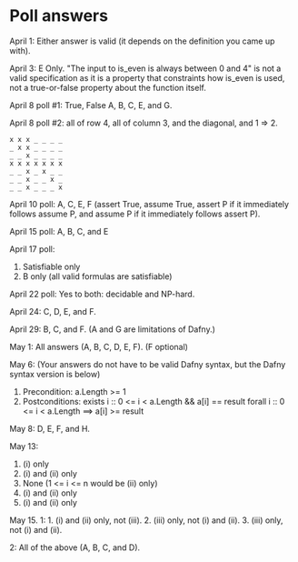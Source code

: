 # Poll answers

April 1:
Either answer is valid (it depends on the definition you came up with).

April 3: E Only.
"The input to is_even is always between 0 and 4" is not a valid specification as it is a property
that constraints how is_even is used, not a true-or-false property about the function itself.

April 8 poll #1:
True, False
A, B, C, E, and G.

April 8 poll #2:
all of row 4, all of column 3, and the diagonal, and 1 => 2.
```
x x x _ _ _ _
_ x x _ _ _ _
_ _ x _ _ _ _
x x x x x x x
_ _ x _ x _ _
_ _ x _ _ x _
_ _ x _ _ _ x
```

April 10 poll:
A, C, E, F (assert True, assume True, assert P if it immediately follows assume P, and assume P if it immediately follows assert P).

April 15 poll:
A, B, C, and E

April 17 poll:
1. Satisfiable only
2. B only (all valid formulas are satisfiable)

April 22 poll:
Yes to both: decidable and NP-hard.

April 24:
C, D, E, and F.

April 29:
B, C, and F.
(A and G are limitations of Dafny.)

May 1:
All answers (A, B, C, D, E, F). (F optional)

May 6:
(Your answers do not have to be valid Dafny syntax, but the Dafny syntax version is below)
1. Precondition:
    a.Length >= 1
2. Postconditions:
    exists i :: 0 <= i < a.Length && a[i] == result
    forall i :: 0 <= i < a.Length ==> a[i] >= result

May 8:
D, E, F, and H.

May 13:
1. (i) only
2. (i) and (ii) only
3. None (1 <= i <= n would be (ii) only)
4. (i) and (ii) only
5. (i) and (ii) only

May 15.
1:
    1. (i) and (ii) only, not (iii).
    2. (iii) only, not (i) and (ii).
    3. (iii) only, not (i) and (ii).

2: All of the above (A, B, C, and D).
